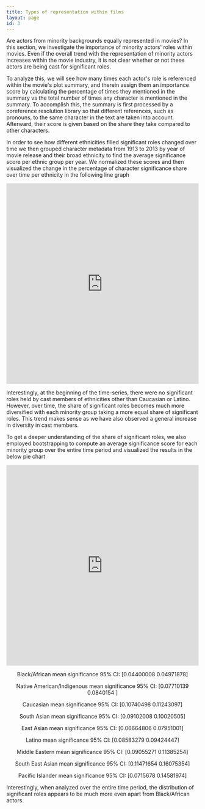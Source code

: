 ```yaml
---
title: Types of representation within films
layout: page
id: 3
---
```


Are actors from minority backgrounds equally represented in movies? In this section, we investigate the importance of minority actors' roles within movies. Even if the overall trend with the representation of minority actors increases within the movie industry, it is not clear whether or not these actors are being cast for significant roles.

To analyze this, we will see how many times each actor's role is referenced within the movie's plot summary, and therein assign them an importance score by calculating the percentage of times they mentioned in the summary vs the total number of times any character is mentioned in the summary. To accomplish this, the summary is first processed by a coreference resolution library so that different references, such as pronouns, to the same character in the text are taken into account. Afterward, their score is given based on the share they take compared to other characters.

In order to see how different ethnicities filled significant roles changed over time we then grouped character metadata from 1913 to 2013 by year of movie release and their broad ethnicity to find the average significance score per ethnic group per year. We normalized these scores and then visualized the change in the percentage of character significance share over time per ethnicity in the following line graph

<iframe id="igraph" scrolling="no" style="border:none;" seamless="seamless" src="https://plotly.com/~oliviashi/40.embed?showlink=false" height="525" width="100%"></iframe>

Interestingly, at the beginning of the time-series, there were no significant roles held by cast members of ethnicities other than Caucasian or Latino. However, over time, the share of significant roles becomes much more diversified with each minority group taking a more equal share of significant roles. This trend makes sense as we have also observed a general increase in diversity in cast members.

To get a deeper understanding of the share of significant roles, we also employed bootstrapping to compute an average significance score for each minority group over the entire time period and visualized the results in the below pie chart


<iframe id="igraph" scrolling="no" style="border:none;" seamless="seamless" src="https://plotly.com/~oliviashi/37.embed?showlink=false" height="525" width="100%"></iframe>



<p align="center">Black/African mean significance 95% CI: [0.04400008 0.04971878]</p>
<p align="center">Native American/Indigenous mean significance 95% CI: [0.07710139 0.0840154 ]</p>
<p align="center">Caucasian mean significance 95% CI: [0.10740498 0.11243097]</p>
<p align="center">South Asian mean significance 95% CI: [0.09102008 0.10020505]</p>
<p align="center">East Asian mean significance 95% CI: [0.06664806 0.07951001]</p>
<p align="center">Latino mean significance 95% CI: [0.08583279 0.09424447]</p>
<p align="center">Middle Eastern mean significance 95% CI: [0.09055271 0.11385254]</p>
<p align="center">South East Asian mean significance 95% CI: [0.11471654 0.16075354]</p>
<p align="center">Pacific Islander mean significance 95% CI: [0.0715678 0.14581974]</p>


Interestingly, when analyzed over the entire time period, the distribution of significant roles appears to be much more even apart from Black/African actors.